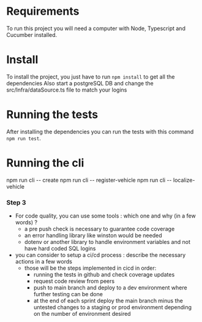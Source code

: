 # Requirements
To run this project you will need a computer with Node, Typescript and Cucumber installed.

# Install
To install the project, you just have to run `npm install` to get all the dependencies
Also start a postgreSQL DB and change the src/Infra/dataSource.ts file to match your logins

# Running the tests
After installing the dependencies you can run the tests with this command `npm run test`.

# Running the cli
npm run cli -- create <userId>
npm run cli -- register-vehicle <fleetId> <vehiclePlateNumber>
npm run cli -- localize-vehicle <fleetId> <vehiclePlateNumber> <lat> <lng>

### Step 3

- For code quality, you can use some tools : which one and why (in a few words) ?
  - a pre push check is necessary to guarantee code coverage
  - an error handling library like winston would be needed
  - dotenv or another library to handle environment variables and not have hard coded SQL logins
- you can consider to setup a ci/cd process : describe the necessary actions in a few words
  - those will be the steps implemented in cicd in order:
    - running the tests in github and check coverage updates
    - request code review from peers
    - push to main branch and deploy to a dev environment where further testing can be done
    - at the end of each sprint deploy the main branch minus the untested changes to a staging or prod environment depending on the number of environment desired
